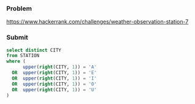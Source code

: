 ### Problem
https://www.hackerrank.com/challenges/weather-observation-station-7
### Submit
```sql
select distinct CITY
from STATION
where (
      upper(right(CITY, 1)) = 'A'
  OR  upper(right(CITY, 1)) = 'E'
  OR  upper(right(CITY, 1)) = 'I'
  OR  upper(right(CITY, 1)) = 'O'
  OR  upper(right(CITY, 1)) = 'U'
)
```
